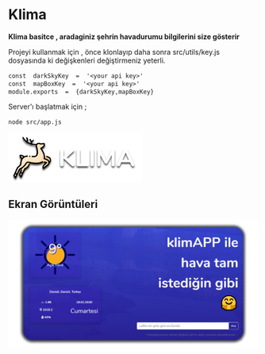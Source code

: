 # Klima
**Klima basitce , aradaginiz şehrin havadurumu bilgilerini size gösterir**

Projeyi kullanmak için , önce klonlayıp 
daha sonra src/utils/key.js dosyasında ki değişkenleri değiştirmeniz yeterli.

	const  darkSkyKey  =  '<your api key>'
    const  mapBoxKey  =  '<your api key>'
    module.exports  =  {darkSkyKey,mapBoxKey}

Server'ı başlatmak için ;

	node src/app.js

![klima logo](/public/img/klimalogo.png)

## Ekran Görüntüleri

![thumbnail](/public/img/thumbnail.png)






